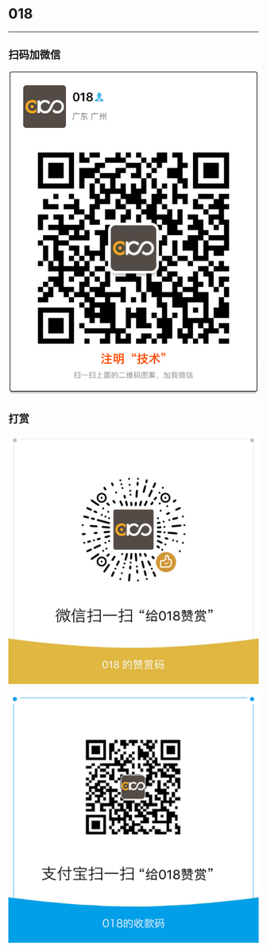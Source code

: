 # 018

---

## 扫码加微信

![扫码加我](https://github.com/018/me/raw/master/res/wechat.png)

## 打赏

![微信打赏](https://github.com/018/me/raw/master/res/wechat_pay.png)

![支付宝打赏](https://github.com/018/me/raw/master/res/ali_pay.png)

